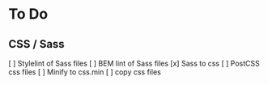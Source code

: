 # To Do


## CSS / Sass

[ ] Stylelint of Sass files
[ ] BEM lint of Sass files
[x] Sass to css
[ ] PostCSS css files
[ ] Minify to css.min
[ ] copy css files
